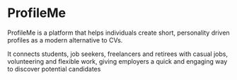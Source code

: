 # ProfileMe

ProfileMe is a platform that helps individuals create short, personality driven profiles as a modern alternative to CVs. 

It connects students, job seekers, freelancers and retirees with casual jobs, volunteering and flexible work, giving employers a quick and engaging way to discover potential candidates



